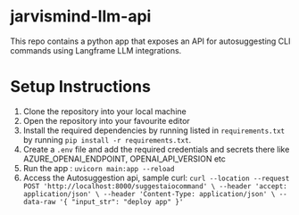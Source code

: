 # jarvismind-llm-api
This repo contains a python app that exposes an API for autosuggesting CLI commands using Langframe LLM integrations.

# Setup Instructions
1. Clone the repository into your local machine
2. Open the repository into your favourite editor
3. Install the required dependencies by running listed in `requirements.txt` by running `pip install -r requirements.txt`.
4. Create a `.env` file and add the required credentials and secrets there like AZURE_OPENAI_ENDPOINT, OPENAI_API_VERSION etc
5. Run the app : `uvicorn main:app --reload`
6. Access the Autosuggestion api,  sample curl:
    `curl --location --request POST 'http://localhost:8000/suggestaiocommand' \
    --header 'accept: application/json' \
    --header 'Content-Type: application/json' \
    --data-raw '{
    "input_str": "deploy app"
    }'`
